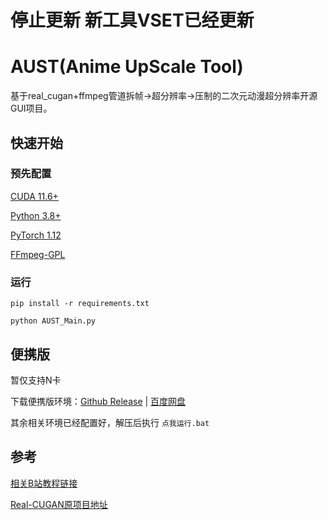 # 停止更新 新工具VSET已经更新
# AUST(Anime UpScale Tool)
基于real_cugan+ffmpeg管道拆帧->超分辨率->压制的二次元动漫超分辨率开源GUI项目。      

## 快速开始

### 预先配置

[CUDA 11.6+](https://developer.nvidia.com/cuda-downloads)

[Python 3.8+](https://www.python.org/downloads)

[PyTorch 1.12](https://pytorch.org)

[FFmpeg-GPL](https://github.com/BtbN/FFmpeg-Builds/releases)

### 运行

``` pip install -r requirements.txt ```

``` python AUST_Main.py ```

## 便携版

暂仅支持N卡

下载便携版环境：[Github Release](https://github.com/NangInShell/AUST-GUI/releases)  |  [百度网盘](https://pan.baidu.com/s/1xHKiTEFwCMpGCd-u5Yp1Xw?pwd=Nang) 

其余相关环境已经配置好，解压后执行  ```点我运行.bat```

## 参考

[相关B站教程链接](https://www.bilibili.com/read/cv18481177  )

[Real-CUGAN原项目地址](https://github.com/bilibili/ailab/tree/main/Real-CUGAN)
